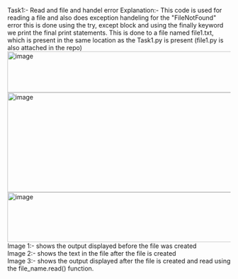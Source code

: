 Task1:- Read and file and handel error
      Explanation:- This code is used for reading a file and also does exception handeling for the "FileNotFound" error
      this is done using the try, except block and using the finally keyword we print the final print statements.
      This is done to a file named file1.txt, which is present in the same location as the Task1.py is present (file1.py is also attached in the repo)
      <img width="777" height="93" alt="image" src="https://github.com/user-attachments/assets/f8803d0d-c048-441a-8fa4-b61d6c7b8180" />
      <img width="810" height="226" alt="image" src="https://github.com/user-attachments/assets/c1891c09-8bfe-4b26-a52c-5b1c5c83b0ba" />
      <img width="784" height="113" alt="image" src="https://github.com/user-attachments/assets/1fa10e15-22f4-4ca8-baf9-524ef42bf9aa" />  
      Image 1:- shows the output displayed before the file was created  
      Image 2:- shows the text in the file after the file is created  
      Image 3:- shows the output displayed after the file is created and read using the file_name.read() function.  
      



